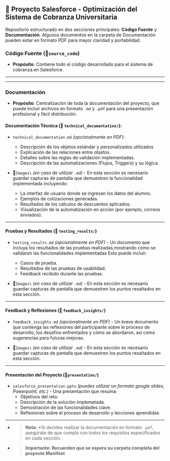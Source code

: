 ## 📁 Proyecto Salesforce - Optimización del Sistema de Cobranza Universitaria

Repositorio estructurado en dos secciones principales: **Código Fuente** y **Documentación**. Algunos documentos en la carpeta de Documentación pueden estar en formato PDF para mayor claridad y portabilidad.

### Código Fuente (📁`source_code`)
- **Propósito**: Contiene todo el código desarrollado para el sistema de cobranza en Salesforce.
---
---

### Documentación
- **Propósito**: Centralización de toda la documentación del proyecto, que puede incluir archivos en formato `.md` y `.pdf` para una presentación profesional y fácil distribución. 

#### Documentación Técnica (📁 `technical_documentation/`):
  - `technical_documentation.md` *(opcionalmente en PDF)*: 
    -   Descripción de los objetos estándar y personalizados utilizados
    - Explicación de las relaciones entre objetos.
    - Detalles sobre las reglas de validación implementadas.
    -  Descripción de las automatizaciones (Flujos, Triggers) y su lógica.

  - 📁`Images\` *(en caso de utilizar `.md`)* - En esta sección es necesario guardar capturas de pantalla que demuestren la funcionalidad implementada incluyendo: 
    - La interfaz de usuario donde se ingresan los datos del alumno.
    - Ejemplos de cotizaciones generadas.
    - Resultados de los cálculos de descuentos aplicados.
    - Visualización de la automatización en acción (por ejemplo, correos enviados).


---
#### Pruebas y Resultados (📁 `testing_results/`)
  - `testing_results.md` *(opcionalmente en PDF)* - Un documento que incluya los resultados de las pruebas realizadas,mostrando cómo se validaron las funcionalidades implementadas Esto
puede incluir:
      - Casos de prueba.
      - Resultados de las pruebas de usabilidad.
      - Feedback recibido durante las pruebas.

  - 📁`Images\` *(en caso de utilizar `.md`)* - En esta sección es necesario guardar capturas de pantalla que demuestren los puntos resaltados en esta sección.
---
#### Feedback y Reflexiones (📁 `feedback_insights/`)
  - `feedback_insights.md` *(opcionalmente en PDF)* - Un breve documento que contenga las reflexiones del participante sobre le proceso de desarrollo, los desafíos enfrentados y cómo se abordaron, así como sugerencias para futuras mejoras. 

  - 📁`Images\` *(en caso de utilizar `.md`)* - En esta sección es necesario guardar capturas de pantalla que demuestren los puntos resaltados en esta sección.
---

#### Presentación del Proyecto (📁`presentation/`)
  - `salesforce_presentation.pptx` *(puedes utilizar un formato google slides, Powerpoint, etc.)* - Una presentación que resuma:
      - Objetivos del reto.
      - Descripción de la solución implemetada.
      - Demostración de las funcionalidades clave.
      - Reflexiones sobre el proceso de desarrollo y lecciones aprendidas

---

- > **Nota**: *Si decides realizar la documentación en formato `.pdf`, asegúrate de que cumpla con todos los requisitos especificados en cada sección.
- > **Importante: Recuerden que se espera su carpeta completa del proyecto Manifest**

